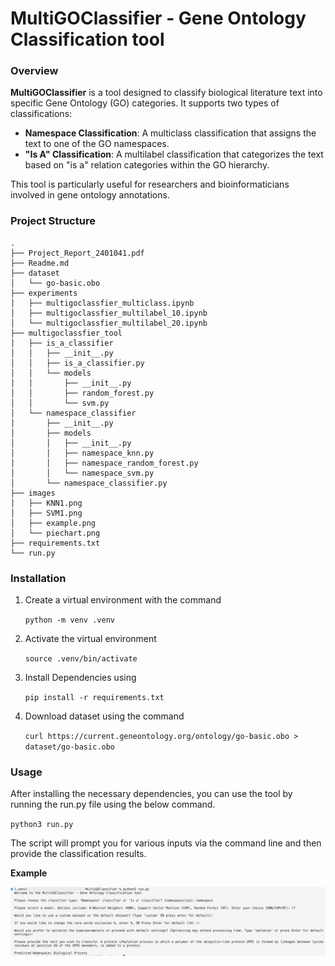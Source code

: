 # MultiGOClassifier - Gene Ontology Classification tool

### Overview

**MultiGOClassifier** is a tool designed to classify biological literature text into specific Gene Ontology (GO) categories. It supports two types of classifications:

* **Namespace Classification**: A multiclass classification that assigns the text to one of the GO namespaces.
* **"Is A" Classification**: A multilabel classification that categorizes the text based on "is a" relation categories within the GO hierarchy.

This tool is particularly useful for researchers and bioinformaticians involved in gene ontology annotations.

### Project Structure
```
.
├── Project_Report_2401041.pdf
├── Readme.md
├── dataset
│   └── go-basic.obo
├── experiments
│   ├── multigoclassfier_multiclass.ipynb
│   ├── multigoclassfier_multilabel_10.ipynb
│   └── multigoclassfier_multilabel_20.ipynb
├── multigoclassfier_tool
│   ├── is_a_classifier
│   │   ├── __init__.py
│   │   ├── is_a_classifier.py
│   │   └── models
│   │       ├── __init__.py
│   │       ├── random_forest.py
│   │       └── svm.py
│   └── namespace_classifier
│       ├── __init__.py
│       ├── models
│       │   ├── __init__.py
│       │   ├── namespace_knn.py
│       │   ├── namespace_random_forest.py
│       │   └── namespace_svm.py
│       └── namespace_classifier.py
├── images
│   ├── KNN1.png
│   ├── SVM1.png
│   ├── example.png
│   └── piechart.png
├── requirements.txt
└── run.py

```

### Installation

1. Create a virtual environment with the command

    `python -m venv .venv`

2. Activate the virtual environment

    `source .venv/bin/activate`

3. Install Dependencies using 

    `pip install -r requirements.txt`

4. Download dataset using the command 

    `curl https://current.geneontology.org/ontology/go-basic.obo > dataset/go-basic.obo`

### Usage

After installing the necessary dependencies, you can use the tool by running the run.py file using the below command.

`python3 run.py`

 The script will prompt you for various inputs via the command line and then provide the classification results.

**Example**

![Example on how to run run.py in CLI](images/example.png)
